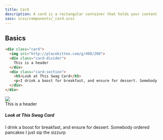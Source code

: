 ```yaml
---
title: Card
description: A card is a rectangular container that holds your content, making it easy to digest, and separating it from other similar content.
sass: scss/components/_card.scss
---
```


## Basics

```html
<div class="card">
  <img src="http://placekitten.com/g/400/200">
  <div class="card-divider">
    This is a header
  </div>
  <div class="card-section">
    <h5>Look at This Swag Card</h5>
    <p>I drink a boost for breakfast, and ensure for dessert. Somebody ordered pancakes I just sip the sizzurp</p>
  </div>
</div>
```

<div class="row">
  <div class="medium-6 large-4 columns">
    <div class="card">
      <img src="http://placekitten.com/g/300/150">
      <div class="card-divider">
        This is a header
      </div>
      <div class="card-section">
        <h5>Look at This Swag Card</h5>
        <p>I drink a boost for breakfast, and ensure for dessert. Somebody ordered pancakes I just sip the sizzurp</p>
      </div>
    </div>
  </div>
</div>
